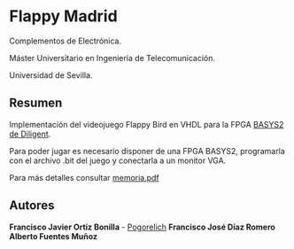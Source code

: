 # Flappy Madrid

Complementos de Electrónica.

Máster Universitario en Ingeniería de Telecomunicación.

Universidad de Sevilla.

## Resumen

Implementación del videojuego Flappy Bird en VHDL para la FPGA [BASYS2 de Diligent](https://reference.digilentinc.com/reference/programmable-logic/basys-2/reference-manual). 

Para poder jugar es necesario disponer de una FPGA BASYS2, programarla con el archivo .bit del juego y conectarla a un monitor VGA.

Para más detalles consultar [memoria.pdf](Memoria.pdf)


## Autores

**Francisco Javier  Ortiz Bonilla** - [Pogorelich](https://github.com/pogorelich)
**Francisco José Díaz Romero**
**Alberto Fuentes Muñoz**
